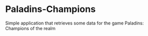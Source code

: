 # Paladins-Champions
Simple application that retrieves some data for the game Paladins: Champions of the realm
